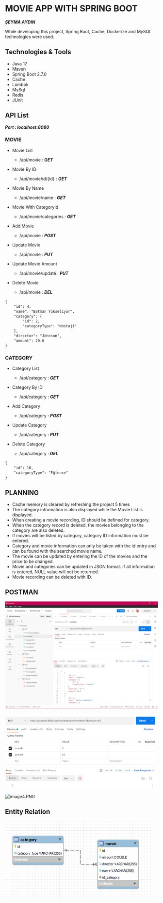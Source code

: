 # MOVIE APP WITH SPRING BOOT
***ŞEYMA AYDIN***  

While developing this project, Spring Boot, Cache, Dockerize and MySQL technologies were used.
## Technologies & Tools
- Java 17
- Maven
- Spring Boot 2.7.0
- Cache
- Lombok
- MySql
- Redis
- JUnit

## API List
***Port : localhost:8080***

### MOVIE
- Movie List
    - /api/movie                : ***GET***
    
- Movie By ID
    - /api/movie/id/{id}        : ***GET***
    
- Movie By Name
    - /api/movie/name           : ***GET***
    
- Movie With CategoryId
    - /api/movie/categories     : ***GET***
    
- Add Movie
    - /api/movie                : ***POST***
    
- Update Movie
    - /api/movie                : ***PUT***
    
- Update Movie Amount
    - /api/movie/update         : ***PUT***
    
- Delete Movie
    - /api/movie                : ***DEL***
```
{
    "id": 4,
    "name": "Batman Yükseliyor",
    "category": {
        "id": 2,
        "categoryType": "Nostaji"
    },
    "director": "Johnson",
    "amount": 20.0
}        
```


### CATEGORY
- Category List
    - /api/category         : ***GET***
    
- Category By ID
    - /api/category         : ***GET***
    
- Add Category
    - /api/category         : ***POST*** 
    
- Update Category
    - /api/category         : ***PUT***
    
- Delete Category
    - /api/category         : ***DEL***
    
    
```
{
    "id": 10,
    "categoryType": "Eğlence"
}        
```
    
## PLANNING
- Cache memory is cleared by refreshing the project 5 times
- The category information is also displayed while the Movie List is displayed.
- When creating a movie recording, ID should be defined for category.
- When the category record is deleted, the movies belonging to the category are also deleted.
- If movies will be listed by category, category ID information must be entered.
- Category and movie information can only be taken with the id entry and can be found with the searched movie name.
- The movie can be updated by entering the ID of the movies and the price to be changed.
- Movie and categories can be updated in JSON format. If all information is entered, NULL value will not be returned.
- Movie recording can be deleted with ID. 

## POSTMAN
![image.PNG](image.PNG)

![image2.PNG](image3.PNG)

![image4.PNG](image5.PNG)

## Entity Relation
![entity_relation.PNG](entity_relation.PNG)
